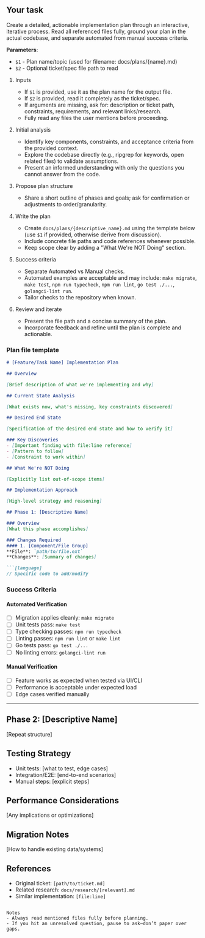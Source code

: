 ## Your task

Create a detailed, actionable implementation plan through an interactive, iterative process. Read all referenced files fully, ground your plan in the actual codebase, and separate automated from manual success criteria.

**Parameters**:
- `$1` - Plan name/topic (used for filename: docs/plans/{name}.md)
- `$2` - Optional ticket/spec file path to read

1. Inputs
   - If `$1` is provided, use it as the plan name for the output file.
   - If `$2` is provided, read it completely as the ticket/spec.
   - If arguments are missing, ask for: description or ticket path, constraints, requirements, and relevant links/research.
   - Fully read any files the user mentions before proceeding.

2. Initial analysis
   - Identify key components, constraints, and acceptance criteria from the provided context.
   - Explore the codebase directly (e.g., ripgrep for keywords, open related files) to validate assumptions.
   - Present an informed understanding with only the questions you cannot answer from the code.

3. Propose plan structure
   - Share a short outline of phases and goals; ask for confirmation or adjustments to order/granularity.

4. Write the plan
   - Create `docs/plans/{descriptive_name}.md` using the template below (use `$1` if provided, otherwise derive from discussion).
   - Include concrete file paths and code references whenever possible.
   - Keep scope clear by adding a "What We're NOT Doing" section.

5. Success criteria
   - Separate Automated vs Manual checks.
   - Automated examples are acceptable and may include: `make migrate`, `make test`, `npm run typecheck`, `npm run lint`, `go test ./...`, `golangci-lint run`.
   - Tailor checks to the repository when known.

6. Review and iterate
   - Present the file path and a concise summary of the plan.
   - Incorporate feedback and refine until the plan is complete and actionable.

### Plan file template

```markdown
# [Feature/Task Name] Implementation Plan

## Overview

[Brief description of what we're implementing and why]

## Current State Analysis

[What exists now, what's missing, key constraints discovered]

## Desired End State

[Specification of the desired end state and how to verify it]

### Key Discoveries
- [Important finding with file:line reference]
- [Pattern to follow]
- [Constraint to work within]

## What We're NOT Doing

[Explicitly list out-of-scope items]

## Implementation Approach

[High-level strategy and reasoning]

## Phase 1: [Descriptive Name]

### Overview
[What this phase accomplishes]

### Changes Required
#### 1. [Component/File Group]
**File**: `path/to/file.ext`
**Changes**: [Summary of changes]

```[language]
// Specific code to add/modify
```

### Success Criteria

#### Automated Verification
- [ ] Migration applies cleanly: `make migrate`
- [ ] Unit tests pass: `make test`
- [ ] Type checking passes: `npm run typecheck`
- [ ] Linting passes: `npm run lint` or `make lint`
- [ ] Go tests pass: `go test ./...`
- [ ] No linting errors: `golangci-lint run`

#### Manual Verification
- [ ] Feature works as expected when tested via UI/CLI
- [ ] Performance is acceptable under expected load
- [ ] Edge cases verified manually

---

## Phase 2: [Descriptive Name]
[Repeat structure]

## Testing Strategy
- Unit tests: [what to test, edge cases]
- Integration/E2E: [end-to-end scenarios]
- Manual steps: [explicit steps]

## Performance Considerations
[Any implications or optimizations]

## Migration Notes
[How to handle existing data/systems]

## References
- Original ticket: `[path/to/ticket.md]`
- Related research: `docs/research/[relevant].md`
- Similar implementation: `[file:line]`
```

Notes
- Always read mentioned files fully before planning.
- If you hit an unresolved question, pause to ask—don’t paper over gaps.
